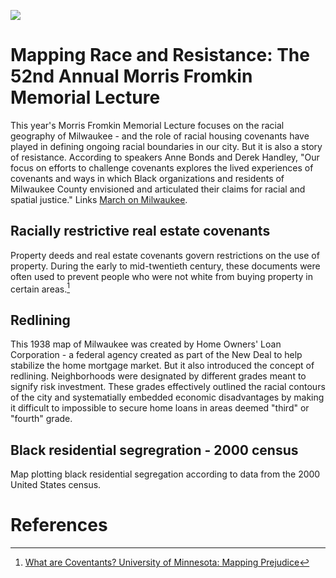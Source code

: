 <a href="https://juncture-digital.org"><img src="https://juncture-digital.org/images/ve-button.png"></a>

<param ve-config 
       title="Mapping Racism and Resistance: A digital exhibit to accompany the 52nd Annual Morris Fromkin Memorial Lecture"
       author="UWM Libraries"
       banner="https://upload.wikimedia.org/wikipedia/commons/5/54/Apl-demographics-segregation-milwaukee-redlining-holc-map-crop.jpg" 
       layout="vertical">

<!-- Entities discussed throughout the essay are typically defined before the essay text and
     are thus available in all text.  Entity identifiers (QIDs) can be found in either
     Wikipedia or Wikidata (https://www.wikidata.org)> -->
<param ve-entity eid="Q6662268"> <!-- Lloyd Barbee -->
<param ve-entity eid="Q7918759"> <!-- Vel Phillips -->
<param ve-entity eid="Q1453838"> <!-- redlining -->
<param ve-entity eid="Q37836"> <!-- Milwaukee -->

# Mapping Race and Resistance: The 52nd Annual Morris Fromkin Memorial Lecture

This year's Morris Fromkin Memorial Lecture focuses on the racial geography of Milwaukee - and the role of racial housing covenants have played in defining ongoing racial boundaries in our city. But it is also a story of resistance. According to speakers Anne Bonds and Derek Handley, "Our focus on efforts to challenge covenants explores the lived experiences of covenants and ways in which Black organizations and residents of Milwaukee County envisioned and articulated their claims for racial and spatial justice." 
Links [March on Milwaukee](https://uwm.edu/marchonmilwaukee/).
<param ve-image 
       manifest="https://cdm17272.contentdm.oclc.org/iiif/info/march/1499/manifest.json">

## Racially restrictive real estate covenants

Property deeds and real estate covenants govern restrictions on the use of property. During the early to mid-twentieth century, these documents were often used to prevent people who were not white from buying property in certain areas.[^1]
<param ve-image 
       manifest="https://cdm17272.contentdm.oclc.org/iiif/info/march/1499/manifest.json">

## Redlining

This 1938 map of Milwaukee was created by Home Owners' Loan Corporation - a federal agency created as part of the New Deal to help stabilize the home mortgage market. But it also introduced the concept of redlining. Neighborhoods were designated by different grades meant to signify risk investment. These grades effectively outlined the racial contours of the city and systematially embedded economic disadvantages by making it difficult to impossible to secure home loans in areas deemed "third" or "fourth" grade. 
<param ve-image 
       manifest="https://cdm17272.contentdm.oclc.org/iiif/info/agdm/3028/manifest.json">       

## Black residential segregration - 2000 census

Map plotting black residential segregation according to data from the 2000 United States census.
<param ve-image 
       manifest="https://upload.wikimedia.org/wikipedia/commons/4/4a/2000census-_Black_Residential_Segregation.JPG">

# References

[^1]: [What are Coventants? University of Minnesota: Mapping Prejudice](https://mappingprejudice.umn.edu/what-are-covenants/)
